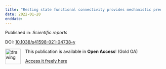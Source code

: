 ```yaml
---
title: "Resting state functional connectivity provides mechanistic predictions of future changes in sedentary behavior."
date: 2022-01-20
enddate:
---
```


Published in: *Scientific reports*

DOI: [10.1038/s41598-021-04738-y](https://doi.org/10.1038/s41598-021-04738-y)

<img src="https://upload.wikimedia.org/wikipedia/commons/thumb/7/77/Open_Access_logo_PLoS_transparent.svg/800px-Open_Access_logo_PLoS_transparent.svg.png" alt="drawing" width="50" align="left"/> &nbsp;&nbsp;&nbsp;This publication is available in **Open Access**! (Gold OA)

&nbsp;&nbsp;&nbsp;<a href="https://www.nature.com/articles/s41598-021-04738-y.pdf">Access it freely here</a>

